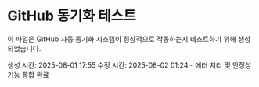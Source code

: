 # GitHub 동기화 테스트

이 파일은 GitHub 자동 동기화 시스템이 정상적으로 작동하는지 테스트하기 위해 생성되었습니다.

생성 시간: 2025-08-01 17:55
수정 시간: 2025-08-02 01:24 - 에러 처리 및 안정성 기능 통합 완료 